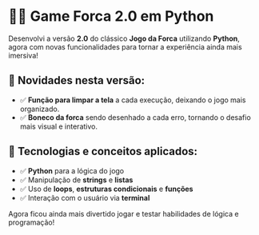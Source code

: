 # 🐍💡 Game Forca 2.0 em Python  

Desenvolvi a versão **2.0** do clássico **Jogo da Forca** utilizando **Python**, agora com novas funcionalidades para tornar a experiência ainda mais imersiva!  

## 🚀 Novidades nesta versão:  
- ✅ **Função para limpar a tela** a cada execução, deixando o jogo mais organizado.  
- ✅ **Boneco da forca** sendo desenhado a cada erro, tornando o desafio mais visual e interativo.  

## 🔧 Tecnologias e conceitos aplicados:  
- ✅ **Python** para a lógica do jogo  
- ✅ Manipulação de **strings** e **listas**  
- ✅ Uso de **loops**, **estruturas condicionais** e **funções**  
- ✅ Interação com o usuário via **terminal**  

Agora ficou ainda mais divertido jogar e testar habilidades de lógica e programação!


